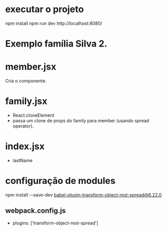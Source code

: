 # executar o projeto
npm install
npm run dev
http://localhost:8080/


# Exemplo família Silva 2.

# member.jsx
Cria o componente.

# family.jsx
- React.cloneElement
- passa um clone de props do family para member (usando spread operator).

# index.jsx
- lastName




# configuração de modules
npm install --save-dev babel-plugin-transform-object-rest-spread@6.22.0

## webpack.config.js
- plugins: ['transform-object-rest-spread']



